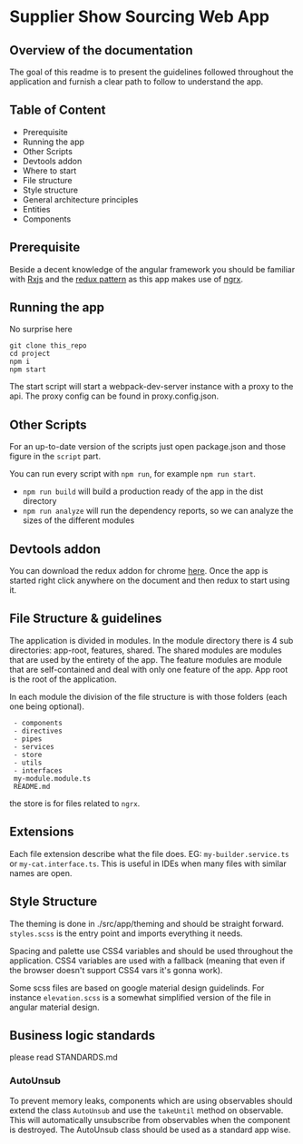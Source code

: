# Supplier Show Sourcing Web App


## Overview of the documentation

The goal of this readme is to present the guidelines followed throughout the application and furnish a clear path to follow to understand the app.

## Table of Content

 - Prerequisite
 - Running the app
 - Other Scripts
 - Devtools addon
 - Where to start
 - File structure
 - Style structure
 - General architecture principles
 - Entities
 - Components



## Prerequisite

Beside a decent knowledge of the angular framework you should be familiar with [Rxjs](https://www.learnrxjs.io/)  and the [redux pattern](http://redux.js.org/)
as this app makes use of [ngrx](https://gist.github.com/btroncone/a6e4347326749f938510).


## Running the app

No surprise here

```
git clone this_repo
cd project
npm i
npm start
```

The start script will start a webpack-dev-server instance with a proxy to the api. The proxy config can be found in proxy.config.json.


## Other Scripts

For an up-to-date version of the scripts just open package.json and those figure in the `script` part.

You can run every script with `npm run`, for example `npm run start`.


 - `npm run build` will build a production ready of the app in the dist directory
 - `npm run analyze` will run the dependency reports, so we can analyze the sizes of the different modules

## Devtools addon

You can download the redux addon for chrome [here](https://chrome.google.com/webstore/detail/redux-devtools/lmhkpmbekcpmknklioeibfkpmmfibljd?hl=en). Once the app is started right click anywhere on the document and then redux to start using it.


## File Structure & guidelines

The application is divided in modules. In the module directory there is 4 sub directories: app-root, features, shared. The shared modules are modules that are used by the entirety of the app. The feature modules are module that are self-contained and deal with only one feature of the app. App root is the root of the application.

In each module the division of the file structure is with those folders (each one being optional).


```
 - components
 - directives
 - pipes
 - services
 - store
 - utils
 - interfaces
 my-module.module.ts
 README.md
```

the store is for files related to `ngrx`.

## Extensions

Each file extension describe what the file does. EG: `my-builder.service.ts` or `my-cat.interface.ts`. This is useful in IDEs when many files with similar names are open.

## Style Structure

The theming is done in ./src/app/theming and should be straight forward. `styles.scss` is the entry point and imports everything it needs.

Spacing and palette use CSS4 variables and should be used throughout the application. CSS4 variables are used with a fallback (meaning that even if the browser doesn't support CSS4 vars it's gonna work).

Some scss files are based on google material design guidelinds. For instance `elevation.scss` is a somewhat simplified version of the file in angular material design.

## Business logic standards

please read STANDARDS.md


### AutoUnsub

To prevent memory leaks, components which are using observables should extend the class `AutoUnsub` and use the `takeUntil` method on observable. This will automatically unsubscribe from observables when the component is destroyed.
The AutoUnsub class should be used as a standard app wise.
